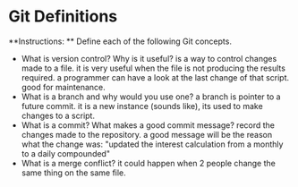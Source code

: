 # Git Definitions

**Instructions: ** Define each of the following Git concepts.

* What is version control?  Why is it useful?
is a way to control changes made to a file.  it is very useful when the file is not producing the results required.  a programmer can have a look at the last change of that script. good for maintenance.
* What is a branch and why would you use one?
a branch is pointer to a future commit.  it is a new instance (sounds like), its used to make changes to a script.
* What is a commit? What makes a good commit message?
record the changes made to the repository. a good message will be the reason what the change was: "updated the interest calculation from a monthly to a daily compounded"
* What is a merge conflict?
it could happen when 2 people change the same thing on the same file.
